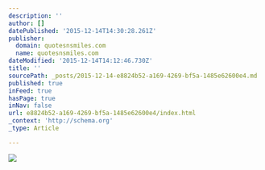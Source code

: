```yaml
---
description: ''
author: []
datePublished: '2015-12-14T14:30:28.261Z'
publisher:
  domain: quotesnsmiles.com
  name: quotesnsmiles.com
dateModified: '2015-12-14T14:12:46.730Z'
title: ''
sourcePath: _posts/2015-12-14-e8824b52-a169-4269-bf5a-1485e62600e4.md
published: true
inFeed: true
hasPage: true
inNav: false
url: e8824b52-a169-4269-bf5a-1485e62600e4/index.html
_context: 'http://schema.org'
_type: Article

---
```

![](http://quotesnsmiles.com/wp-content/uploads/2014/06/oneday-you-will-wake-up-and-there-will-be-no-more-tme.png)
